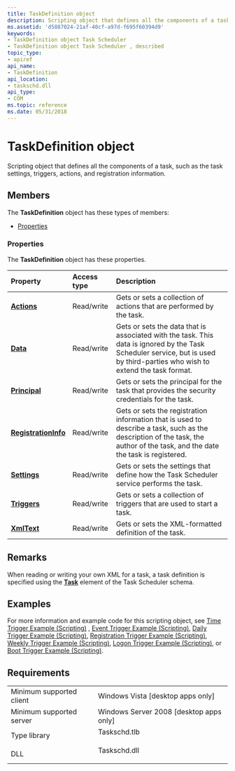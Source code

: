 ```yaml
---
title: TaskDefinition object
description: Scripting object that defines all the components of a task, such as the task settings, triggers, actions, and registration information.
ms.assetid: 'd5887024-21af-40cf-a97d-f695f60394d9'
keywords:
- TaskDefinition object Task Scheduler
- TaskDefinition object Task Scheduler , described
topic_type:
- apiref
api_name:
- TaskDefinition
api_location:
- taskschd.dll
api_type:
- COM
ms.topic: reference
ms.date: 05/31/2018
---
```


# TaskDefinition object

Scripting object that defines all the components of a task, such as the task settings, triggers, actions, and registration information.

## Members

The **TaskDefinition** object has these types of members:

-   [Properties](#properties)

### Properties

The **TaskDefinition** object has these properties.



| Property                                                               | Access type           | Description                                                                                                                                                                             |
|:-----------------------------------------------------------------------|:----------------------|:----------------------------------------------------------------------------------------------------------------------------------------------------------------------------------------|
| [**Actions**](taskdefinition-actions.md)<br/>                   | Read/write<br/> | Gets or sets a collection of actions that are performed by the task.<br/>                                                                                                         |
| [**Data**](taskdefinition-data.md)<br/>                         | Read/write<br/> | Gets or sets the data that is associated with the task. This data is ignored by the Task Scheduler service, but is used by third-parties who wish to extend the task format.<br/> |
| [**Principal**](taskdefinition-principal.md)<br/>               | Read/write<br/> | Gets or sets the principal for the task that provides the security credentials for the task.<br/>                                                                                 |
| [**RegistrationInfo**](taskdefinition-registrationinfo.md)<br/> | Read/write<br/> | Gets or sets the registration information that is used to describe a task, such as the description of the task, the author of the task, and the date the task is registered.<br/> |
| [**Settings**](taskdefinition-settings.md)<br/>                 | Read/write<br/> | Gets or sets the settings that define how the Task Scheduler service performs the task.<br/>                                                                                      |
| [**Triggers**](taskdefinition-triggers.md)<br/>                 | Read/write<br/> | Gets or sets a collection of triggers that are used to start a task.<br/>                                                                                                         |
| [**XmlText**](taskdefinition-xmltext.md)<br/>                   | Read/write<br/> | Gets or sets the XML-formatted definition of the task.<br/>                                                                                                                       |



 

## Remarks

When reading or writing your own XML for a task, a task definition is specified using the [**Task**](taskschedulerschema-task-element.md) element of the Task Scheduler schema.

## Examples

For more information and example code for this scripting object, see [Time Trigger Example (Scripting)](time-trigger-example--scripting-.md) , [Event Trigger Example (Scripting)](https://www.bing.com/search?q=Event+Trigger+Example+(Scripting)), [Daily Trigger Example (Scripting)](daily-trigger-example--scripting-.md), [Registration Trigger Example (Scripting)](registration-trigger-example--scripting-.md), [Weekly Trigger Example (Scripting)](weekly-trigger-example--scripting-.md), [Logon Trigger Example (Scripting)](logon-trigger-example--scripting-.md), or [Boot Trigger Example (Scripting)](boot-trigger-example--scripting-.md).

## Requirements



|                                     |                                                                                         |
|-------------------------------------|-----------------------------------------------------------------------------------------|
| Minimum supported client<br/> | Windows Vista \[desktop apps only\]<br/>                                          |
| Minimum supported server<br/> | Windows Server 2008 \[desktop apps only\]<br/>                                    |
| Type library<br/>             | <dl> <dt>Taskschd.tlb</dt> </dl> |
| DLL<br/>                      | <dl> <dt>Taskschd.dll</dt> </dl> |



 

 





